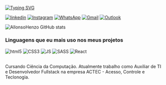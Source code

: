 
[![Typing SVG](https://readme-typing-svg.demolab.com?font=Fira+Code&pause=1000&width=435&lines=Ol%C3%A1!+Me+chamo+Allonso+Henzo;Entre+em+contato+comigo%3A)](https://git.io/typing-svg)

[![linkedin](https://img.shields.io/badge/LinkedIn-0077B5?style=for-the-badge&logo=linkedin&logoColor=white)](https://www.linkedin.com/in/allonso-henzo-morais-tavares-29a245192/)
[![Instagram](https://img.shields.io/badge/Instagram-E4405F?style=for-the-badge&logo=instagram&logoColor=white)](https://www.instagram.com/henzoallonso/)
[![WhatsApp](https://img.shields.io/badge/WhatsApp-25D366?style=for-the-badge&logo=whatsapp&logoColor=white)](https://wa.me/5531987370923?text=Ol%C3%A1,%20entre%20em%20contato%20comigo!!)
[![Gmail](https://img.shields.io/badge/Gmail-D14836?style=for-the-badge&logo=gmail&logoColor=white)](mailto:allonso.henzo@gmail.com?subject=Entre%20em%20contato%20comigo!)
[![Outlook](https://img.shields.io/badge/Microsoft_Outlook-0078D4?style=for-the-badge&logo=microsoft-outlook&logoColor=white)](mailto:allonso.henzo25@outlook.com?subject=Entre%20em%20contato%20comigo!)

![AllonsoHenzo GitHub stats](https://github-readme-stats.vercel.app/api?username=AllonsoHenzo&show_icons=true&theme=tokyonight)



### Linguagens que eu mais uso nos meus projetos

<div style="display: inline_block">
    <img align="center" alt="html5" src="https://img.shields.io/badge/HTML5-E34F26?style=for-the-badge&logo=html5&logoColor=white">
    <img align="center" alt="CSS3" src="https://img.shields.io/badge/CSS3-1572B6?style=for-the-badge&logo=css3&logoColor=white">
    <img align="center" alt="JS" src="https://img.shields.io/badge/JavaScript-F7DF1E?style=for-the-badge&logo=javascript&logoColor=black">
    <img align="center" alt="SASS" src="https://img.shields.io/badge/Sass-CC6699?style=for-the-badge&logo=sass&logoColor=white">
    <img align="center" alt="React" src="https://img.shields.io/badge/React-20232A?style=for-the-badge&logo=react&logoColor=61DAFB">
</div><br>

Cursando Ciência da Computação. Atualmente trabalho como Auxiliar de TI e Desenvolvedor Fullstack na empresa ACTEC - Acesso, Controle e Teclonogia.
